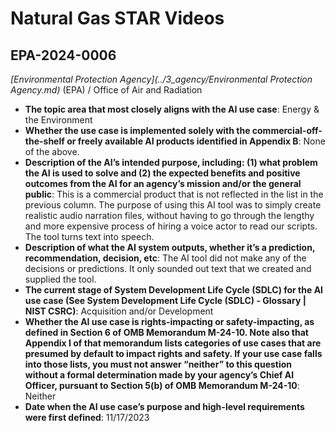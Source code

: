 # Natural Gas STAR Videos
## EPA-2024-0006
_[Environmental Protection Agency](../3_agency/Environmental Protection Agency.md)_ (EPA) / Office of Air and Radiation


+ **The topic area that most closely aligns with the AI use case**: Energy & the Environment
+ **Whether the use case is implemented solely with the commercial-off-the-shelf or freely available AI products identified in Appendix B**: None of the above.
+ **Description of the AI’s intended purpose, including: (1) what problem the AI is used to solve and (2) the expected benefits and positive outcomes from the AI for an agency’s mission and/or the general public**: This is a commercial product that is not reflected in the list in the previous column. The purpose of using this AI tool was to simply create realistic audio narration files, without having to go through the lengthy and more expensive process of hiring a voice actor to read our scripts. The tool turns text into speech.
+ **Description of what the AI system outputs, whether it’s a prediction, recommendation, decision, etc**: The AI tool did not make any of the decisions or predictions.  It only sounded out text that we created and supplied the tool.
+ **The current stage of System Development Life Cycle (SDLC) for the AI use case (See System Development Life Cycle (SDLC) - Glossary | NIST CSRC)**: Acquisition and/or Development
+ **Whether the AI use case is rights-impacting or safety-impacting, as defined in Section 6 of OMB Memorandum M-24-10. Note also that Appendix I of that memorandum lists categories of use cases that are presumed by default to impact rights and safety. If your use case falls into those lists, you must not answer “neither” to this question without a formal determination made by your agency’s Chief AI Officer, pursuant to Section 5(b) of OMB Memorandum M-24-10**: Neither
+ **Date when the AI use case’s purpose and high-level requirements were first defined**: 11/17/2023